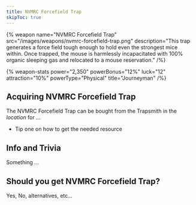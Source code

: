 ```yaml
---
title: NVMRC Forcefield Trap
skipToc: true
---
```


{% weapon
 name="NVMRC Forcefield Trap"
 src="/images/weapons/nvmrc-forcefield-trap.png"
 description="This trap generates a force field tough enough to hold even the strongest mice within. Once trapped, the mouse is harmlessly incapacitated with 100% organic sleeping gas and relocated to a mouse reservation."
/%}

{% weapon-stats
 power="2,350"
 powerBonus="12%"
 luck="12"
 attraction="10%"
 powerType="Physical"
 title="Journeyman"
/%}

## Acquiring NVMRC Forcefield Trap

The NVMRC Forcefield Trap can be bought from the Trapsmith in the *location* for ...

- Tip one on how to get the needed resource

## Info and Trivia

Something ...

## Should you get NVMRC Forcefield Trap?

Yes, No, alternatives, etc...
